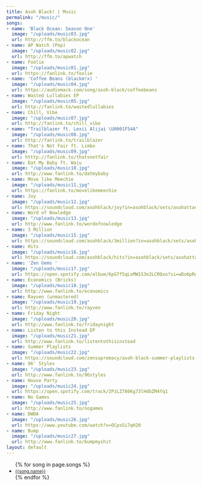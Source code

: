 ```yaml
---
title: Asoh Black! | Music
permalink: "/music/"
songs:
- name: 'Black Ocean: Season One'
  image: "/uploads/music03.jpg"
  url: http://ffm.to/blackocean
- name: AP Watch (Pop)
  image: "/uploads/music02.jpg"
  url: http://ffm.to/apwatch
- name: Foolie
  image: "/uploads/music01.jpg"
  url: https://fanlink.to/foolie 
- name: 'Coffee Beans (blackm!x) '
  image: "/uploads/music04.jpg"
  url: https://audiomack.com/song/asoh-black/coffeebeans
- name: Wasted Lullabies EP
  image: "/uploads/music05.jpg"
  url: http://fanlink.to/wastedlullabies
- name: Chill, Vibe
  image: "/uploads/music07.jpg"
  url: http://fanlink.to/chill_vibe 
- name: "Trailblazer ft. Lexii Alijai \U0001F54A"
  image: "/uploads/music08.jpg"
  url: http://fanlink.to/trailblazer 
- name: That's Not Fair ft. Limbo
  image: "/uploads/music09.jpg"
  url: htttp://fanlink.to/thatsnotfair 
- name: Dat My Baby ft. Waju
  image: "/uploads/music10.jpg"
  url: http://www.fanlink.to/datmybaby
- name: Move like Meechie
  image: "/uploads/music11.jpg"
  url: https://fanlink.to/movelikemeechie
- name: Joy
  image: "/uploads/music12.jpg"
  url: https://soundcloud.com/asohblack/joy?in=asohblack/sets/asohattacks-volume-1
- name: Word of Nowledge
  image: "/uploads/music13.jpg"
  url: http://www.fanlink.to/wordofnowledge 
- name: 3 Million
  image: "/uploads/music15.jpg"
  url: https://soundcloud.com/asohblack/3million?in=asohblack/sets/asohattacks-volume-1
- name: Hits
  image: "/uploads/music16.jpg"
  url: https://soundcloud.com/asohblack/hits?in=asohblack/sets/asohattacks-volume-1
- name: 'Zen Gems '
  image: "/uploads/music17.jpg"
  url: https://open.spotify.com/album/6pG7f5qLxMW1S3e2LCRQxo?si=wDo6pRgaRa6c-ERwFOrWCg
- name: Economics (Bricks)
  image: "/uploads/music18.jpg"
  url: http://www.fanlink.to/economics 
- name: Rayven (unmastered)
  image: "/uploads/music19.jpg"
  url: http://www.fanlink.to/rayven
- name: Friday Night
  image: "/uploads/music20.jpg"
  url: http://www.fanlink.to/fridaynight 
- name: Listen to this Instead EP
  image: "/uploads/music21.jpg"
  url: http://www.fanlink.to/listentothisinstead 
- name: Summer Playlists
  image: "/uploads/music22.jpg"
  url: https://soundcloud.com/zensupremacy/asoh-black-summer-playlists-prod-by-swell
- name: 96' Styles
  image: "/uploads/music23.jpg"
  url: http://www.fanlink.to/96styles 
- name: House Party
  image: "/uploads/music24.jpg"
  url: https://open.spotify.com/track/2PzLZ786Kg73lHdbZM4fq1
- name: No Games
  image: "/uploads/music25.jpg"
  url: http://www.fanlink.to/nogames 
- name: DWDA
  image: "/uploads/music26.jpg"
  url: https://www.youtube.com/watch?v=OCpsGi7qH20
- name: Bump
  image: "/uploads/music27.jpg"
  url: http://www.fanlink.to/bumpmyshit
layout: default
---
```


<div class="container music">
  <section class="intro"></section>
  <ul class="songs">
    {% for song in page.songs %}
    <li>
      <a target= "_blank" href="{{ song.url }}">
        <div class="song" style='background-image: url("{{ song.image }}");'>
          <small class="song-title">{{song.name}}</small>
        </div>
      </a>
    </li>
    {% endfor %}
  </ul>

</div>